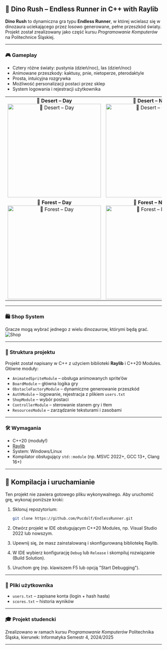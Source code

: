 ## 🧖 Dino Rush – Endless Runner in C++ with Raylib

**Dino Rush** to dynamiczna gra typu **Endless Runner**, w której wcielasz się w dinozaura uciekającego przez losowo generowane, pełne przeszkód światy. Projekt został zrealizowany jako część kursu *Programowanie Komputerów* na Politechnice Śląskiej.

---

### 🎮 Gameplay

* Cztery różne światy: pustynia (dzień/noc), las (dzień/noc)
* Animowane przeszkody: kaktusy, pnie, nietoperze, pterodaktyle
* Prosta, intuicyjna rozgrywka
* Możliwość personalizacji postaci przez sklep
* System logowania i rejestracji użytkownika


<table>
  <tr>
    <td align="center">
      <strong>🌼 Desert – Day</strong><br>
      <img src="https://github.com/user-attachments/assets/47be073e-584f-4ca9-b85c-3cacbfd1cdf6" alt="🌼 Desert – Day" width="300">
    </td>
    <td align="center">
      <strong>🌙 Desert – Night</strong><br>
      <img src="https://github.com/user-attachments/assets/059314da-c3d4-47f6-95a1-0b88d7328f64" alt="🌙 Desert – Night" width="300">
    </td>
  </tr>
  <tr>
    <td align="center">
      <strong>🌲 Forest – Day</strong><br>
      <img src="https://github.com/user-attachments/assets/3a4bc5f0-e65c-49a3-be62-c7956adcaae0" alt="🌲 Forest – Day" width="300">
    </td>
    <td align="center">
      <strong>🌌 Forest – Night</strong><br>
      <img src="https://github.com/user-attachments/assets/4ae8e4f6-ab47-4380-b239-f1f81f88b536" alt="🌌 Forest – Night" width="300">
    </td>
  </tr>
</table>

---

### 🛍️ Shop System

Gracze mogą wybrać jednego z wielu dinozaurow, którymi będą grać.
![Shop](https://github.com/user-attachments/assets/0cb07ebe-0f76-4a9c-b8ee-741b7746e02e)

---

### 📂 Struktura projektu

Projekt został napisany w C++ z użyciem biblioteki **Raylib** i C++20 Modules. Główne moduły:

* `AnimatedSpriteModule` – obsługa animowanych sprite’ów
* `BoardModule` – główna logika gry
* `ObstacleFactoryModule` – dynamiczne generowanie przeszkód
* `AuthModule` – logowanie, rejestracja z plikiem `users.txt`
* `ShopModule` – wybór postaci
* `ControllerModule` – sterowanie stanem gry i tłem
* `ResourcesModule` – zarządzanie teksturami i zasobami

---

### 🛠️ Wymagania

* C++20 (moduły!)
* [Raylib](https://www.raylib.com/)
* System: Windows/Linux
* Kompilator obsługujący `std::module` (np. MSVC 2022+, GCC 13+, Clang 16+)

---

## 🚀 Kompilacja i uruchamianie

Ten projekt nie zawiera gotowego pliku wykonywalnego. Aby uruchomić grę, wykonaj poniższe kroki:

1. Sklonuj repozytorium:

   ```bash
   git clone https://github.com/Pucdolf/EndlessRunner.git
   ```
2. Otwórz projekt w IDE obsługującym C++20 Modules, np. Visual Studio 2022 lub nowszym.
3. Upewnij się, że masz zainstalowaną i skonfigurowaną bibliotekę Raylib.
4. W IDE wybierz konfigurację `Debug` lub `Release` i skompiluj rozwiązanie (Build Solution).
5. Uruchom grę (np. klawiszem F5 lub opcją "Start Debugging").

---

### 📁 Pliki użytkownika

* `users.txt` – zapisane konta (login + hash hasła)
* `scores.txt` – historia wyników

---

### 🎓 Projekt studencki

Zrealizowano w ramach kursu *Programowanie Komputerów*
Politechnika Śląska, kierunek: Informatyka
Semestr 4, 2024/2025

---

